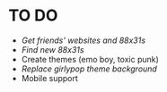 # TO DO
- *Get friends' websites and 88x31s*
- *Find new 88x31s*
- Create themes (emo boy, toxic punk)
- *Replace girlypop theme background*
- Mobile support

